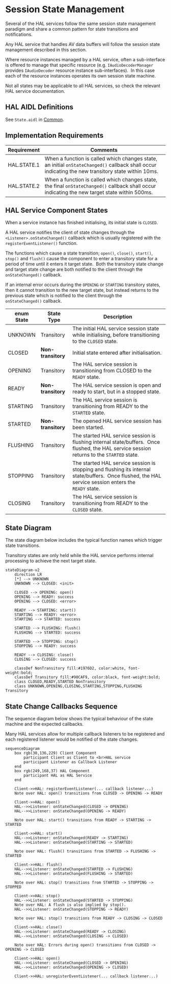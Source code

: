 # Session State Management

Several of the HAL services follow the same session state management paradigm and share a common pattern for state transitions and notifications.

Any HAL service that handles AV data buffers will follow the session state management described in this section.

Where resource instances managed by a HAL service, often a sub-interface is offered to manage that specific resource (e.g. `IAudioDecoderManager` provides `IAudioDecoder` resource instance sub-interfaces).  In this case each of the resource instances operates its own session state machine.

Not all states may be applicable to all HAL services, so check the relevant HAL service documentation.

## HAL AIDL Definitions

See `State.aidl` in [Common](/rdkcentral/rdk-halif-aidl/common/current/com/rdk/hal/State.aidl).

## Implementation Requirements

| Requirement | Comments |
|---|---|
| HAL.STATE.1 | When a function is called which changes state, an initial `onStateChanged()` callback shall occur indicating the new transitory state within 10ms. |
| HAL.STATE.2 | When a function is called which changes state, the final `onStateChanged()` callback shall occur indicating the new target state within 500ms. |

## HAL Service Component States

When a service instance has finished initialising, its initial state is `CLOSED`.

A HAL service notifies the client of state changes through the `<Listener>.onStateChanged()` callback which is usually registered with the `registerEventListener()` function.

The functions which cause a state transition; `open()`, `close()`, `start()`, `stop()` and `flush()` cause the component to enter a transitory state for a period of time until it enters it target state.  Both the transitory state change and target state change are both notified to the client through the `onStateChanged()` callback.

If an internal error occurs during the `OPENING` or `STARTING` transitory states, then it cannot transition to the new target state, but instead returns to the previous state which is notified to the client through the `onStateChanged()` callback.

| enum State | State Type | Description |
|---|---|---|
| UNKNOWN | Transitory | The initial HAL service session state while initialising, before transitioning to the `CLOSED` state. |
| CLOSED | **Non-transitory** | Initial state entered after initialisation. |
| OPENING | Transitory | The HAL service session is transitioning from CLOSED to the `READY` state. |
| READY | **Non-transitory**  | The HAL service session is open and ready to start, but in a stopped state. |
| STARTING | Transitory | The HAL service session is transitioning from READY to the `STARTED` state. |
| STARTED | **Non-transitory**  | The opened HAL service session has been started. |
| FLUSHING | Transitory | The started HAL service session is flushing internal state/buffers.  Once flushed, the HAL service session returns to the `STARTED` state. |
| STOPPING | Transitory | The started HAL service session is stopping and flushing its internal state/buffers.  Once flushed, the HAL service session enters the `READY` state. |
| CLOSING | Transitory | The HAL service session is transitioning from READY to the `CLOSED` state. |

## State Diagram

The state diagram below includes the typical function names which trigger state transitions.

Transitory states are only held while the HAL service performs internal processing to achieve the next target state.

```mermaid
stateDiagram-v2
    direction LR
    [*] --> UNKNOWN
    UNKNOWN --> CLOSED: <init>

    CLOSED --> OPENING: open()
    OPENING --> READY: success
    OPENING --> CLOSED: <error>

    READY --> STARTING: start()
    STARTING --> READY: <error>
    STARTING --> STARTED: success

    STARTED --> FLUSHING: flush()
    FLUSHING --> STARTED: success

    STARTED --> STOPPING: stop()
    STOPPING --> READY: success

    READY --> CLOSING: close()
    CLOSING --> CLOSED: success

    classDef NonTransitory fill:#1976D2, color:white, font-weight:bold;
    classDef Transitory fill:#90CAF9, color:black, font-weight:bold;
    class CLOSED,READY,STARTED NonTransitory
    class UNKNOWN,OPENING,CLOSING,STARTING,STOPPING,FLUSHING Transitory
```


## State Change Callbacks Sequence

The sequence diagram below shows the typical behaviour of the state machine and the expected callbacks.

Many HAL services allow for multiple callback listeners to be registered and each registered listener would be notified of the state changes.

```mermaid
sequenceDiagram
    box rgb(30,136,229) Client Component
        participant Client as Client to <br>HAL service
        participant Listener as Callback Listener
    end
    box rgb(249,168,37) HAL Component
        participant HAL as HAL Service
    end

    Client->>HAL: registerEventListener(... callback listener...)
    Note over HAL: open() transitions from CLOSED -> OPENING -> READY

    Client->>HAL: open()
    HAL-->>Listener: onStateChanged(CLOSED -> OPENING)
    HAL-->>Listener: onStateChanged(OPENING -> READY)

    Note over HAL: start() transitions from READY -> STARTING -> STARTED

    Client->>HAL: start()
    HAL-->>Listener: onStateChanged(READY -> STARTING)
    HAL-->>Listener: onStateChanged(STARTING -> STARTED)

    Note over HAL: flush() transitions from STARTED -> FLUSHING -> STARTED

    Client->>HAL: flush()
    HAL-->>Listener: onStateChanged(STARTED -> FLUSHING)
    HAL-->>Listener: onStateChanged(FLUSHING -> STARTED)

    Note over HAL: stop() transitions from STARTED -> STOPPING -> STOPPED

    Client->>HAL: stop()
    HAL-->>Listener: onStateChanged(STARTED -> STOPPING)
    Note over HAL: A flush is also implied by stop().
    HAL-->>Listener: onStateChanged(STOPPING -> READY)

    Note over HAL: stop() transitions from READY -> CLOSING -> CLOSED

    Client->>HAL: close()
    HAL-->>Listener: onStateChanged(READY -> CLOSING)
    HAL-->>Listener: onStateChanged(CLOSING -> CLOSED)

    Note over HAL: Errors during open() transitions from CLOSED -> OPENING -> CLOSED

    Client->>HAL: open()
    HAL-->>Listener: onStateChanged(CLOSED -> OPENING)
    HAL-->>Listener: onStateChanged(OPENING -> CLOSED)

    Client->>HAL: unregisterEventListener(... callback listener...)

```
